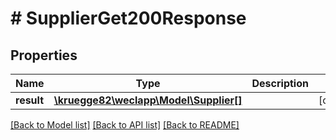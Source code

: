 # # SupplierGet200Response

## Properties

Name | Type | Description | Notes
------------ | ------------- | ------------- | -------------
**result** | [**\kruegge82\weclapp\Model\Supplier[]**](Supplier.md) |  | [optional]

[[Back to Model list]](../../README.md#models) [[Back to API list]](../../README.md#endpoints) [[Back to README]](../../README.md)
